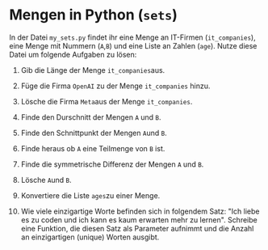 # Mengen in Python (`sets`)

In der Datei `my_sets.py` findet ihr eine Menge an IT-Firmen (`it_companies`), eine Menge mit Nummern (`A`,`B`) und eine Liste an Zahlen (`age`). Nutze diese Datei um folgende Aufgaben zu lösen:

1. Gib die Länge der Menge `it_companies`aus.

2. Füge die Firma `OpenAI` zu der Menge `it_companies` hinzu.

3. Lösche die Firma `Meta`aus der Menge `it_companies`.

4. Finde den Durschnitt der Mengen `A` und `B`.

5. Finde den Schnittpunkt der Mengen `A`und `B`.

6. Finde heraus ob `A` eine Teilmenge von `B` ist.

7. Finde die symmetrische Differenz der Mengen `A` und `B`.

8. Lösche `A`und `B`.

9. Konvertiere die Liste `ages`zu einer Menge.

10. Wie viele einzigartige Worte befinden sich in folgendem Satz: "Ich liebe es zu coden und ich kann es kaum erwarten mehr zu lernen". Schreibe eine Funktion, die diesen Satz als Parameter aufnimmt und die Anzahl an einzigartigen (unique) Worten ausgibt.